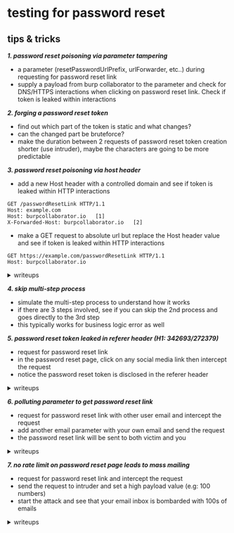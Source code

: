 # testing for password reset 

## tips & tricks
***1. password reset poisoning via parameter tampering***
- a parameter (resetPasswordUrlPrefix, urlForwarder, etc..) during requesting for password reset link
- supply a payload from burp collaborator to the parameter and check for DNS/HTTPS interactions when clicking on password reset link. Check if token is leaked within interactions
  
***2. forging a password reset token***
- find out which part of the token is static and what changes?
- can the changed part be bruteforce?
- make the duration between 2 requests of password reset token creation shorter (use intruder), maybe the characters are going to be more predictable
  
***3. password reset poisoning via host header***
- add a new Host header with a controlled domain and see if token is leaked within HTTP interactions
```
GET /passwordResetLink HTTP/1.1
Host: example.com
Host: burpcollaborator.io	[1]
X-Forwarded-Host: burpcollaborator.io	[2]
```
- make a GET request to absolute url but replace the Host header value and see if token is leaked within HTTP interactions
```
GET https://example.com/passwordResetLink HTTP/1.1
Host: burpcollaborator.io
```
<details>
<summary>writeups</summary>
	
* [Acunetix article](https://www.acunetix.com/blog/articles/password-reset-poisoning/)
  
</details>
  
***4. skip multi-step process***
- simulate the multi-step process to understand how it works
- if there are 3 steps involved, see if you can skip the 2nd process and goes directly to the 3rd step
- this typically works for business logic error as well

***5. password reset token leaked in referer header (H1: 342693/272379)***
- request for password reset link
- in the password reset page, click on any social media link then intercept the request
- notice the password reset token is disclosed in the referer header
<details>
<summary>writeups</summary>
	
* [342693](https://hackerone.com/reports/342693)
* [272379](https://hackerone.com/reports/272379)
  
</details>

***6. polluting parameter to get password reset link***
- request for password reset link with other user email and intercept the request
- add another email parameter with your own email and send the request
- the password reset link will be sent to both victim and you
<details>
<summary>writeups</summary>
	
* [Readme.com ATO](https://medium.com/@0xankush/readme-com-account-takeover-bugbounty-fulldisclosure-a36ddbe915be)
  
</details>

***7. no rate limit on password reset page leads to mass mailing***
- request for password reset link and intercept the request
- send the request to intruder and set a high payload value (e.g: 100 numbers)
- start the attack and see that your email inbox is bombarded with 100s of emails
<details>
<summary>writeups</summary>
	
* [1166066](https://hackerone.com/reports/1166066)
* [751604](https://hackerone.com/reports/751604)
  
</details>
